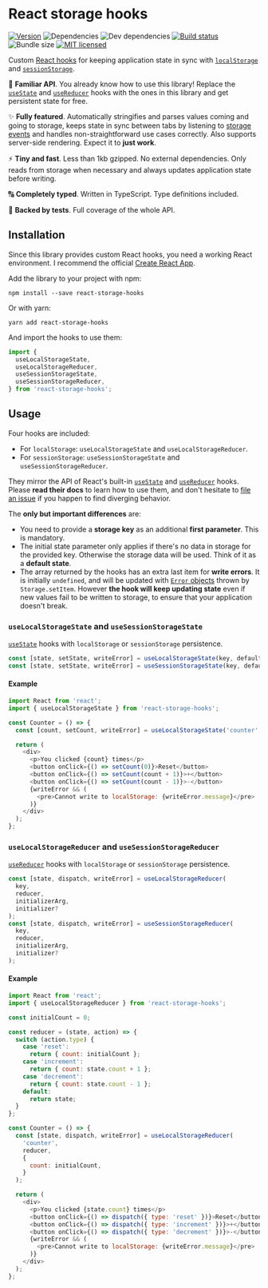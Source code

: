 # React storage hooks

[![Version](https://img.shields.io/npm/v/react-storage-hooks.svg)](https://www.npmjs.com/package/react-storage-hooks)
![Dependencies](https://img.shields.io/david/soyguijarro/react-storage-hooks.svg)
![Dev dependencies](https://img.shields.io/david/dev/soyguijarro/react-storage-hooks.svg)
[![Build status](https://travis-ci.com/soyguijarro/react-storage-hooks.svg?branch=master)](https://travis-ci.com/soyguijarro/react-storage-hooks)
![Bundle size](https://img.shields.io/bundlephobia/minzip/react-storage-hooks.svg)
[![MIT licensed](https://img.shields.io/github/license/soyguijarro/react-storage-hooks.svg)](https://github.com/soyguijarro/react-storage-hooks/blob/master/LICENSE)

Custom [React hooks](https://reactjs.org/docs/hooks-intro) for keeping application state in sync with [`localStorage`](https://developer.mozilla.org/docs/Web/API/Window/localStorage) and [`sessionStorage`](https://developer.mozilla.org/docs/Web/API/Window/sessionStorage).

:book: **Familiar API**. You already know how to use this library! Replace the [`useState`](https://reactjs.org/docs/hooks-reference.html#usestate) and [`useReducer`](https://reactjs.org/docs/hooks-reference.html#usereducer) hooks with the ones in this library and get persistent state for free.

:sparkles: **Fully featured**. Automatically stringifies and parses values coming and going to storage, keeps state in sync between tabs by listening to [storage events](https://developer.mozilla.org/docs/Web/API/StorageEvent) and handles non-straightforward use cases correctly. Also supports server-side rendering. Expect it to **just work**.

:zap: **Tiny and fast**. Less than 1kb gzipped. No external dependencies. Only reads from storage when necessary and always updates application state before writing.

:capital_abcd: **Completely typed**. Written in TypeScript. Type definitions included.

:muscle: **Backed by tests**. Full coverage of the whole API.

## Installation

Since this library provides custom React hooks, you need a working React environment. I recommend the official [Create React App](https://facebook.github.io/create-react-app/).

Add the library to your project with npm:

```
npm install --save react-storage-hooks
```

Or with yarn:

```
yarn add react-storage-hooks
```

And import the hooks to use them:

```javascript
import {
  useLocalStorageState,
  useLocalStorageReducer,
  useSessionStorageState,
  useSessionStorageReducer,
} from 'react-storage-hooks';
```

## Usage

Four hooks are included:

- For `localStorage`: `useLocalStorageState` and `useLocalStorageReducer`.
- For `sessionStorage`: `useSessionStorageState` and `useSessionStorageReducer`.

They mirror the API of React's built-in [`useState`](https://reactjs.org/docs/hooks-reference.html#usestate) and [`useReducer`](https://reactjs.org/docs/hooks-reference.html#usereducer) hooks. Please **read their docs** to learn how to use them, and don't hesitate to [file an issue](https://github.com/soyguijarro/react-storage-hooks/issues) if you happen to find diverging behavior.

The **only but important differences** are:

- You need to provide a **storage key** as an additional **first parameter**. This is mandatory.
- The initial state parameter only applies if there's no data in storage for the provided key. Otherwise the storage data will be used. Think of it as a **default state**.
- The array returned by the hooks has an extra last item for **write errors**. It is initially `undefined`, and will be updated with [`Error` objects](https://developer.mozilla.org/docs/Web/JavaScript/Reference/Global_Objects/Error) thrown by `Storage.setItem`. However **the hook will keep updating state** even if new values fail to be written to storage, to ensure that your application doesn't break.

### `useLocalStorageState` and `useSessionStorageState`

[`useState`](https://reactjs.org/docs/hooks-reference.html#usestate) hooks with `localStorage` or `sessionStorage` persistence.

```javascript
const [state, setState, writeError] = useLocalStorageState(key, defaultState?);
const [state, setState, writeError] = useSessionStorageState(key, defaultState?);
```

#### Example

```javascript
import React from 'react';
import { useLocalStorageState } from 'react-storage-hooks';

const Counter = () => {
  const [count, setCount, writeError] = useLocalStorageState('counter', 0);

  return (
    <div>
      <p>You clicked {count} times</p>
      <button onClick={() => setCount(0)}>Reset</button>
      <button onClick={() => setCount(count + 1)}>+</button>
      <button onClick={() => setCount(count - 1)}>-</button>
      {writeError && (
        <pre>Cannot write to localStorage: {writeError.message}</pre>
      )}
    </div>
  );
};
```

### `useLocalStorageReducer` and `useSessionStorageReducer`

[`useReducer`](https://reactjs.org/docs/hooks-reference.html#usereducer) hooks with `localStorage` or `sessionStorage` persistence.

```javascript
const [state, dispatch, writeError] = useLocalStorageReducer(
  key,
  reducer,
  initializerArg,
  initializer?
);
const [state, dispatch, writeError] = useSessionStorageReducer(
  key,
  reducer,
  initializerArg,
  initializer?
);
```

#### Example

```javascript
import React from 'react';
import { useLocalStorageReducer } from 'react-storage-hooks';

const initialCount = 0;

const reducer = (state, action) => {
  switch (action.type) {
    case 'reset':
      return { count: initialCount };
    case 'increment':
      return { count: state.count + 1 };
    case 'decrement':
      return { count: state.count - 1 };
    default:
      return state;
  }
};

const Counter = () => {
  const [state, dispatch, writeError] = useLocalStorageReducer(
    'counter',
    reducer,
    {
      count: initialCount,
    }
  );

  return (
    <div>
      <p>You clicked {state.count} times</p>
      <button onClick={() => dispatch({ type: 'reset' })}>Reset</button>
      <button onClick={() => dispatch({ type: 'increment' })}>+</button>
      <button onClick={() => dispatch({ type: 'decrement' })}>-</button>
      {writeError && (
        <pre>Cannot write to localStorage: {writeError.message}</pre>
      )}
    </div>
  );
};
```
